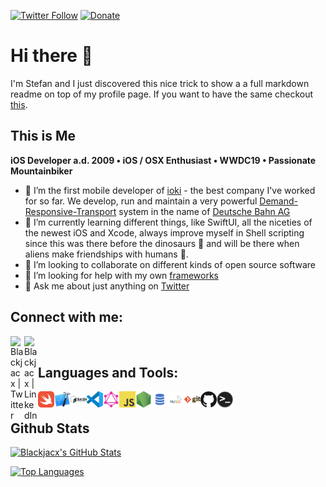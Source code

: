 [![Twitter Follow](https://img.shields.io/twitter/follow/blackjacxxx?color=1DA1F2&logo=twitter&style=for-the-badge)](https://twitter.com/intent/follow?original_referer=https%3A%2F%2Fgithub.com%2Fblackjacxxx&screen_name=2FBlackjacxxx)
[![Donate](https://img.shields.io/badge/Donate-PayPal-blue.svg?color=1DA1F2&logo=paypal&style=for-the-badge)](https://www.paypal.me/STHEROLD)

# Hi there 👋

I'm Stefan and I just discovered this nice trick to show a a full markdown readme on top of my profile page. If you want to have the same checkout [this](https://docs.github.com/en/account-and-profile/setting-up-and-managing-your-github-profile/customizing-your-profile/managing-your-profile-readme).

## This is Me

**iOS Developer a.d. 2009 • iOS / OSX Enthusiast • WWDC19 • Passionate Mountainbiker**

- 🔭 I’m the first mobile developer of [ioki](https://ioki.com) - the best company I've worked for so far. We develop, run and maintain a very powerful [Demand-Responsive-Transport](https://en.wikipedia.org/wiki/Demand-responsive_transport) system in the name of [Deutsche Bahn AG](https://www.bahn.de)
- 🌱 I’m currently learning different things, like SwiftUI, all the niceties of the newest iOS and Xcode, always improve myself in Shell scripting since this was there before the dinosaurs 🦖 and will be there when aliens make friendships with humans 🔮.
- 👯 I’m looking to collaborate on different kinds of open source software
- 🤔 I’m looking for help with my own [frameworks](https://blackjacx.github.io/Projects/)
- 💬 Ask me about just anything on [Twitter](https://twitter.com/Blackjacxxx)

## Connect with me:

[<img align="left" alt="Blackjacx | Twitter" width="22px" src="https://cdn.jsdelivr.net/npm/simple-icons@v3/icons/twitter.svg" />][twitter]
[<img align="left" alt="Blackjacx | LinkedIn" width="22px" src="https://cdn.jsdelivr.net/npm/simple-icons@v3/icons/linkedin.svg" />][linkedin]

<br />

## Languages and Tools:

[<img align="left" alt="Swift" width="26px" src="https://raw.githubusercontent.com/github/explore/80688e429a7d4ef2fca1e82350fe8e3517d3494d/topics/swift/swift.png" />][website]
[<img align="left" alt="Xcode" width="26px" src="https://raw.githubusercontent.com/github/explore/80688e429a7d4ef2fca1e82350fe8e3517d3494d/topics/xcode/xcode.png" />][website]
[<img align="left" alt="Bash" width="26px" src="https://raw.githubusercontent.com/github/explore/80688e429a7d4ef2fca1e82350fe8e3517d3494d/topics/bash/bash.png" />][website]
[<img align="left" alt="Visual Studio Code" width="26px" src="https://raw.githubusercontent.com/github/explore/80688e429a7d4ef2fca1e82350fe8e3517d3494d/topics/visual-studio-code/visual-studio-code.png" />][website]
[<img align="left" alt="GraphQL" width="26px" src="https://raw.githubusercontent.com/github/explore/80688e429a7d4ef2fca1e82350fe8e3517d3494d/topics/graphql/graphql.png" />][website]
[<img align="left" alt="JavaScript" width="26px" src="https://raw.githubusercontent.com/github/explore/80688e429a7d4ef2fca1e82350fe8e3517d3494d/topics/javascript/javascript.png" />][website]
[<img align="left" alt="Node.js" width="26px" src="https://raw.githubusercontent.com/github/explore/80688e429a7d4ef2fca1e82350fe8e3517d3494d/topics/nodejs/nodejs.png" />][website]
[<img align="left" alt="SQL" width="26px" src="https://raw.githubusercontent.com/github/explore/80688e429a7d4ef2fca1e82350fe8e3517d3494d/topics/sql/sql.png" />][website]
[<img align="left" alt="MySQL" width="26px" src="https://raw.githubusercontent.com/github/explore/80688e429a7d4ef2fca1e82350fe8e3517d3494d/topics/mysql/mysql.png" />][website]
[<img align="left" alt="Git" width="26px" src="https://raw.githubusercontent.com/github/explore/80688e429a7d4ef2fca1e82350fe8e3517d3494d/topics/git/git.png" />][website]
[<img align="left" alt="GitHub" width="26px" src="https://raw.githubusercontent.com/github/explore/78df643247d429f6cc873026c0622819ad797942/topics/github/github.png" />][website]
[<img align="left" alt="Terminal" width="26px" src="https://raw.githubusercontent.com/github/explore/80688e429a7d4ef2fca1e82350fe8e3517d3494d/topics/terminal/terminal.png" />][website]

<br />

## Github Stats

[![Blackjacx's GitHub Stats](https://github-readme-stats.vercel.app/api?username=blackjacx&show_icons=true&hide_border=true)](https://github.com/blackjacx)    

[![Top Languages](https://github-readme-stats.vercel.app/api/top-langs/?username=blackjacx&layout=compact&show_icons=true&hide_border=true)](https://github.com/blackjacx)




[website]: https://github.com/blackjacx
[twitter]: https://twitter.com/blackjacxxx
[linkedin]: https://linkedin.com/in/blackjacxxx
